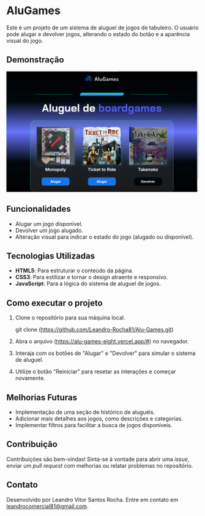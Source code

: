 
# AluGames

Este é um projeto de um sistema de aluguel de jogos de tabuleiro. O usuário pode alugar e devolver jogos, alterando o estado do botão e a aparência visual do jogo.

## Demonstração

![Demonstração do AluGames](img/exemplo.png)

## Funcionalidades

- Alugar um jogo disponível.
- Devolver um jogo alugado.
- Alteração visual para indicar o estado do jogo (alugado ou disponível).

## Tecnologias Utilizadas

- **HTML5**: Para estruturar o conteúdo da página.
- **CSS3**: Para estilizar e tornar o design atraente e responsivo.
- **JavaScript**: Para a lógica do sistema de aluguel de jogos.

## Como executar o projeto

1. Clone o repositório para sua máquina local.

    git clone (https://github.com/Leandro-Rocha81/Alu-Games.git)


2. Abra o arquivo (https://alu-games-eight.vercel.app/#) no navegador.
3. Interaja com os botões de "Alugar" e "Devolver" para simular o sistema de aluguel.
4. Utilize o botão "Reiniciar" para resetar as interações e começar novamente.

## Melhorias Futuras

- Implementação de uma seção de histórico de aluguéis.
- Adicionar mais detalhes aos jogos, como descrições e categorias.
- Implementar filtros para facilitar a busca de jogos disponíveis.

## Contribuição

Contribuições são bem-vindas! Sinta-se à vontade para abrir uma *issue*, enviar um *pull request* com melhorias ou relatar problemas no repositório.

## Contato

Desenvolvido por Leandro Vitor Santos Rocha. Entre em contato em leandrocomercial81@gmail.com.
